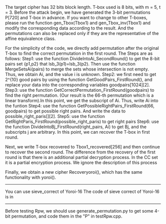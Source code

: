 The target cipher has 32 bits block length. T-box used is 8 bits, with m = 5, t = 3. 
Before the attack begin, we have generated the 3-bit permutations P[720] and T-box  in advance. 
If you want to change to other T-boxes, please run the function gen_Tbox(Tbox1) and gen_Tbox_inv(Tbox1) and modify the corresponding data according to the result.
And the permutations can also be replaced only if they are the representative of the affine equivalence class.



For the simplicity of the code, we directly add permutation after the original T-box to find the correct permutation in the first round.
The Steps are as follows:
Step1: use the function DivideIntoAi_SecondRound() to get the 8-bit pairs set {p1,p2} that lsb_3(p1)=lsb_3(p2). Then use the function MergeSetsAi(pairs) to merge the sets whose intersection is not empty. Thus, we obtain Ai, and the value i is unknown.
Step2: we first need to get 2^{10} good pairs by using the function GetGoodPairs_FirstRound(), and replace your data into the corresponding variables goodpairs[1024][2].
Step3: use the function GetCorrectPermutation_FirstRound(goodpairs) to find the right permutation. (Our result is the 66-th permutation which is a linear transform).In this point, we get the subscript of Ai. Thus, write Ai into the funtion 
Step4: use the function GetPossibleRightPairs_FirstRound(66, goodpairs) to get possible right pairs. And write the data to possible_right_paris[][2].
Step5: use the function GetRightParis_FirstRound(possible_right_paris) to get right pairs
Step6: use the function DivideIntoBj_FirstRound(right_pairs, Ai) to get Bj, and the subscripts j are arbitrary. In this point, we can recover the T-box in first round.

Next, we write T-box recovered to Tbox1_recovered[256] and then continue to recover the second round.
The difference from the recovery of the first round is that there is an additional partial decryption process. In the CC set it is a  partial encryption process.
We ignore the description of this process

Finally, we obtain a new cipher Recoveryoroi(), which has the same functionality with yoroi().

------------------------------


You can use sieve_correct of Yoroi-16  The code  of sieve correct of Yoroi-16 is in 

------------
Before testing Rpw, we should use generate_permutation.py to get some 4-bit permutation, and code them in the "P" in testRpw.cpp.


